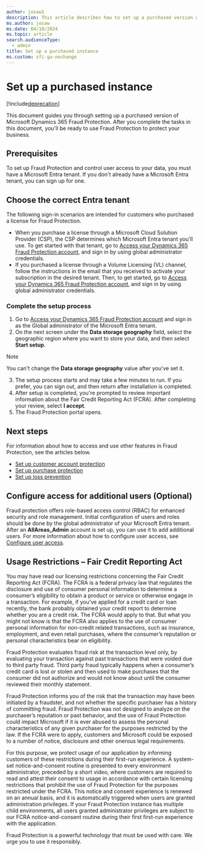 ```yaml
---
author: josaw1
description: This article describes how to set up a purchased version of Microsoft Dynamics 365 Fraud Protection.
ms.author: josaw
ms.date: 04/10/2024
ms.topic: article
search.audienceType:
  - admin
title: Set up a purchased instance
ms.custom: sfi-ga-nochange
---
```


# Set up a purchased instance

[!include[deprecation](includes/deprecation.md)]

This document guides you through setting up a purchased version of Microsoft Dynamics 365 Fraud Protection. After you complete the tasks in this document, you'll be ready to use Fraud Protection to protect your business.

## Prerequisites

To set up Fraud Protection and control user access to your data, you must have a Microsoft Entra tenant. If you don't already have a Microsoft Entra tenant, you can sign up for one.

## Choose the correct Entra tenant

The following sign-in scenarios are intended for customers who purchased a license for Fraud Protection.
- When you purchase a license through a Microsoft Cloud Solution Provider (CSP), the CSP determines which Microsoft Entra tenant you'll use. To get started with that tenant, go to [Access your Dynamics 365 Fraud Protection account](https://dfp.microsoft.com/), and sign in by using global administrator credentials.
- If you purchased a license through a Volume Licensing (VL) channel, follow the instructions in the email that you received to activate your subscription in the desired tenant. Then, to get started, go to [Access your Dynamics 365 Fraud Protection account](https://dfp.microsoft.com/), and sign in by using global administrator credentials.


### Complete the setup process	

1.	Go to [Access your Dynamics 365 Fraud Protection account](https://dfp.microsoft.com/) and sign in as the Global administrator of the Microsoft Entra tenant.	
2.	On the next screen under the **Data storage geography** field, select the geographic region where you want to store your data, and then select **Start setup**.	

  > [!NOTE]
  > You can't change the **Data storage geography** value after you've set it.	

3.	The setup process starts and may take a few minutes to run. If you prefer, you can sign out, and then return after installation is completed.	
4.	After setup is completed, you're prompted to review important information about the Fair Credit Reporting Act (FCRA). After completing your review, select **I accept**.	
5.	The Fraud Protection portal opens.	

## Next steps

For information about how to access and use other features in Fraud Protection, see the articles below.

- [Set up customer account protection](promocode-set-up-account-protection.md)
- [Set up purchase protection](promocode-set-up-purchase-protection.md)
- [Set up loss prevention](promocode-set-up-loss-prevention.md)


## Configure access for additional users (Optional)

Fraud protection offers role-based access control (RBAC) for enhanced security and role management. Initial configuration of users and roles should be done by the global administrator of your Microsoft Entra tenant. After an **AllAreas_Admin** account is set up, you can use it to add additional users.
For more information about how to configure user access, see [Configure user access](configure-user-access.md).

## Usage Restrictions – Fair Credit Reporting Act

You may have read our licensing restrictions concerning the Fair Credit Reporting Act (FCRA). The FCRA is a federal privacy law that regulates the disclosure and use of consumer personal information to determine a consumer’s eligibility to obtain a product or service or otherwise engage in a transaction. For example, if you’ve applied for a credit card or loan recently, the bank probably obtained your credit report to determine whether you are a credit risk. The FCRA would apply to that. But what you might not know is that the FCRA also applies to the use of consumer personal information for non-credit related transactions, such as insurance, employment, and even retail purchases, where the consumer’s reputation or personal characteristics bear on eligibility. 

Fraud Protection evaluates fraud risk at the transaction level only, by evaluating your transaction against past transactions that were voided due to third party fraud. Third party fraud typically happens when a consumer’s credit card is lost or stolen and then used to make purchases that the consumer did not authorize and would not know about until the consumer reviewed their monthly statement.

Fraud Protection informs you of the risk that the transaction may have been initiated by a fraudster, and not whether the specific purchaser has a history of committing fraud. Fraud Protection was not designed to analyze on the purchaser’s reputation or past behavior, and the use of Fraud Protection could impact Microsoft if it is ever abused to assess the personal characteristics of any given purchaser for the purposes restricted by the law. If the FCRA were to apply, customers and Microsoft could be exposed to a number of notice, disclosure and other onerous legal requirements.

For this purpose, we protect usage of our application by informing customers of these restrictions during their first-run experience. A system-set notice-and-consent routine is presented to every environment administrator, preceded by a short video, where customers are required to read and attest their consent to usage in accordance with certain licensing restrictions that prohibit the use of Fraud Protection for the purposes restricted under the FCRA. This notice and consent experience is renewed on an annual basis, and it is automatically triggered when users are granted administration privileges. If your Fraud Protection instance has multiple child environments, all users granted administrator privileges are subject to our FCRA notice-and-consent routine during their first first-run experience with the application. 

Fraud Protection is a powerful technology that must be used with care. We urge you to use it responsibly.

